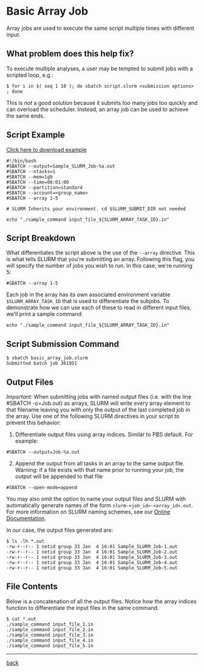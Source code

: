 # Basic Array Job
Array jobs are used to execute the same script multiple times with different input.

## What problem does this help fix?
To execute multiple analyses, a user may be tempted to submit jobs with a scripted loop, e.g.:
```
$ for i in $( seq 1 10 ); do sbatch script.slurm <submission options> ; done
```
This is *not* a good solution because it submits too many jobs too quickly and can overload the scheduler. Instead, an array job can be used to achieve the same ends. 

## Script Example

[Click here to download example](basic_array_job.tar.gz)

 ```
#!/bin/bash
#SBATCH --output=Sample_SLURM_Job-%a.out
#SBATCH --ntasks=1             
#SBATCH --mem=1gb                    
#SBATCH --time=00:01:00   
#SBATCH --partition=standard
#SBATCH --account=<group_name>   
#SBATCH --array 1-5
 
# SLURM Inherits your environment. cd $SLURM_SUBMIT_DIR not needed

echo "./sample_command input_file_${SLURM_ARRAY_TASK_ID}.in"
 ```
 
 ## Script Breakdown

What differentiates the script above is the use of the ```--array``` directive. This is what tells SLURM that you're submitting an array. Following this flag, you will specify the number of jobs you wish to run. In this case, we're running 5:
 ```
 #SBATCH --array 1-5
 ```
 Each job in the array has its own associated environment variable ```$SLURM_ARRAY_TASK_ID``` that is used to differentiate the subjobs. To demonstrate how we can use each of these to read in different input files, we'll print a sample command:
 ```
 echo "./sample_command input_file_${SLURM_ARRAY_TASK_ID}.in"
 ```
 
 ## Script Submission Command
 ```
 $ sbatch basic_array_job.slurm
 Submitted batch job 361951
 ```
 
 ## Output Files
*Important:* When submitting jobs with named output files (i.e. with the line #SBATCH -o=Job.out) as arrays, SLURM will write every array element to that filename leaving you with only the output of the last completed job in the array. Use one of the following SLURM directives in your script to prevent this behavior:

1. Differentiate output files using array indices. Similar to PBS default. For example:
```
#SBATCH --output=Job-%a.out
```
2. Append the output from all tasks in an array to the same output file. Warning: if a file exists with that name prior to running your job, the output will be appended to that file
```
#SBATCH --open-mode=append
```

You may also omit the option to name your output files and SLURM with automatically generate names of the form ```slurm-<job_id>-<array_id>.out```. For more information on SLURM naming schemes, see our [Online Documentation](https://public.confluence.arizona.edu/pages/viewpage.action?pageId=93160866#RunningJobswithSLURM(Puma)-SLURMOutputFilenamePatterns). 

In our case, the output files generated are:
```
$ ls -lh *.out
-rw-r--r-- 1 netid group 33 Jan  4 16:01 Sample_SLURM_Job-1.out
-rw-r--r-- 1 netid group 33 Jan  4 16:01 Sample_SLURM_Job-2.out
-rw-r--r-- 1 netid group 33 Jan  4 16:01 Sample_SLURM_Job-3.out
-rw-r--r-- 1 netid group 33 Jan  4 16:01 Sample_SLURM_Job-4.out
-rw-r--r-- 1 netid group 33 Jan  4 16:01 Sample_SLURM_Job-5.out
```

## File Contents
Below is a concatenation of all the output files. Notice how the array indices function to differentiate the input files in the same command.
```
$ cat *.out
./sample_command input_file_1.in
./sample_command input_file_2.in
./sample_command input_file_3.in
./sample_command input_file_4.in
./sample_command input_file_5.in
```
----------
[back](../)
